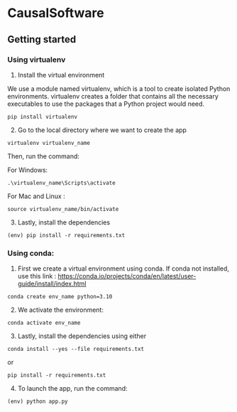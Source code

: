# CausalSoftware


## Getting started
### Using virtualenv

1. Install the virtual environment

We use a module named virtualenv, which is a tool to create isolated Python environments. virtualenv creates a folder that contains all the necessary executables to use the packages that a Python project would need.

```
pip install virtualenv
```

2. Go to the local directory where we want to create the app

```
virtualenv virtualenv_name
```

Then, run the command:

For Windows:
```
.\virtualenv_name\Scripts\activate
```

For Mac and Linux : 
```
source virtualenv_name/bin/activate
```

3. Lastly, install the dependencies

```
(env) pip install -r requirements.txt
```


### Using conda:

1. First we create a virtual environment using conda. If conda not installed, use this link : https://conda.io/projects/conda/en/latest/user-guide/install/index.html

```
conda create env_name python=3.10
```
2. We activate the environment:
```
conda activate env_name
```

3. Lastly, install the dependencies using either

```
conda install --yes --file requirements.txt
```

or 

```
pip install -r requirements.txt
```

4. To launch the app, run the command:

```
(env) python app.py
```

